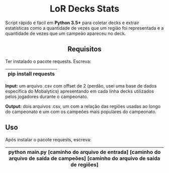 <h1 align="center">LoR Decks Stats</h1>

<p>
  Script rápido e fácil em <strong>Python 3.5+</strong> para coletar decks e extrair estatísticas como a quantidade de vezes que um região foi representada e a quantidade de vezes que um campeão apareceu no deck.
</p>

<h2 align="center">Requisitos</h2>

<p>
  Ter instalado o pacote requests.
  Escreva:
  <table>
    <thead><th>pip install requests</th></thead>
  </table>
</p>

<p>
  <strong>Input:</strong> um arquivo .csv com offset de 2 (perdão, usei uma base de dados específica do Mobalytics) apresentando em cada linha decks utilizados pelos jogadores durante o campeonato.
</p>

<p>
  <strong>Output:</strong> dois arquivos .csv, um com a relação das regiões usadas ao longo do campeonato e um com os campeões mais populares do campeonato.
</p>

<h2>Uso</h2>

<p>
  Após instalar o pacote requests, escreva:
  <table>
    <thead><th>python main.py [caminho do arquivo de entrada] [caminho do arquivo de saída de campeões] [caminho do arquivo de saída de regiões]</th></thead>
  </table>
</p>
